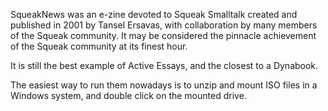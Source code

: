 SqueakNews was an e-zine devoted to Squeak Smalltalk created and published in 2001 by Tansel Ersavas, with collaboration by many members of the Squeak community. It may be considered the pinnacle achievement of the Squeak community at its finest hour.

It is still the best example of Active Essays, and the closest to a Dynabook.

The easiest way to run them nowadays is to unzip and mount ISO files in a Windows system, and double click on the mounted drive.